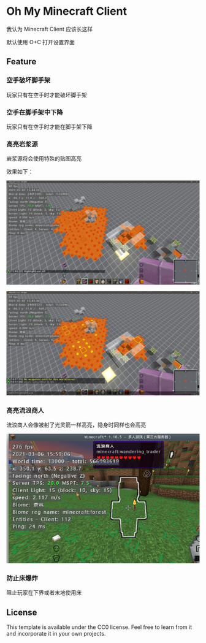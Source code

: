 # Oh My Minecraft Client

我认为 Minecraft Client 应该长这样

默认使用 O+C 打开设置界面

## Feature

### 空手破坏脚手架

玩家只有在空手时才能破坏脚手架

### 空手在脚手架中下降

玩家只有在空手时才能在脚手架下降

### 高亮岩浆源

岩浆源将会使用特殊的贴图高亮

效果如下：

![highlightLavaSourceOff](./docs/img/highlightLavaSourceOff.png)

![highlightLavaSourceOn](./docs/img/highlightLavaSourceOn.png)

### 高亮流浪商人

流浪商人会像被射了光灵箭一样高亮，隐身时同样也会高亮

![highlightLavaSourceOn](./docs/img/highlightWanderingTrader.png)

### 防止床爆炸

阻止玩家在下界或者末地使用床

## License

This template is available under the CC0 license. Feel free to learn from it and incorporate it in your own projects.
